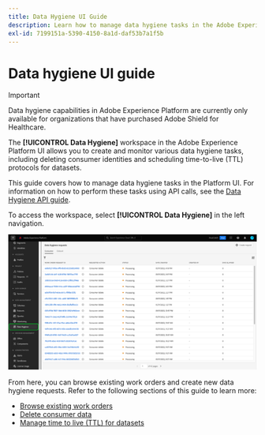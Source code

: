 ```yaml
---
title: Data Hygiene UI Guide
description: Learn how to manage data hygiene tasks in the Adobe Experience Platform user interface.
exl-id: 7199151a-5390-4150-8a1d-daf53b7a1f5b
---
```

# Data hygiene UI guide

>[!IMPORTANT]
>
>Data hygiene capabilities in Adobe Experience Platform are currently only available for organizations that have purchased Adobe Shield for Healthcare.

The **[!UICONTROL Data Hygiene]** workspace in the Adobe Experience Platform UI allows you to create and monitor various data hygiene tasks, including deleting consumer identities and scheduling time-to-live (TTL) protocols for datasets.

This guide covers how to manage data hygiene tasks in the Platform UI. For information on how to perform these tasks using API calls, see the [Data Hygiene API guide](../api/overview.md).

To access the workspace, select **[!UICONTROL Data Hygiene]** in the left navigation.

![Image showing the [!UICONTROL Data Hygiene] workspace in the Platform UI](../images/ui/overview/home.png)

From here, you can browse existing work orders and create new data hygiene requests. Refer to the following sections of this guide to learn more:

* [Browse existing work orders](./browse.md)
* [Delete consumer data](./delete-consumer.md)
* [Manage time to live (TTL) for datasets](./ttl.md)
